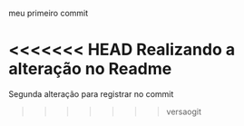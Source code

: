 meu primeiro commit

<<<<<<< HEAD
Realizando a alteração no Readme
=======

Segunda alteração para registrar no commit
>>>>>>> versaogit